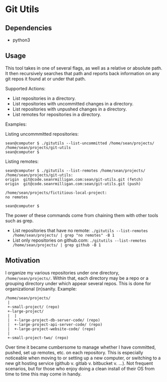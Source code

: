 # Git Utils

## Dependencies

- python3

## Usage

This tool takes in one of several flags, as well as a relative or absolute path. It then recursively searches that path and reports back information on any git repos it found at or under that path.

Supported Actions:
- List repositories in a directory.
- List repositories with uncommitted changes in a directory.
- List repositories with unpushed changes in a directory.
- List remotes for repositories in a directory.

Examples:

Listing uncommmitted repositories:

```
sean@computer $ ./gitutils --list-uncommitted /home/sean/projects/
/home/sean/projects/git-utils
sean@computer $
```

Listing remotes:

```
sean@computer $ ./gitutils --list-remotes /home/sean/projects/
/home/sean/projects/git-utils:
origin	git@code.seanrmilligan.com:sean/git-utils.git (fetch)
origin	git@code.seanrmilligan.com:sean/git-utils.git (push)

/home/sean/projects/fictitious-local-project:
no remotes

sean@computer $
```

The power of these commands come from chaining them with other tools such as grep.
- List repositories that have no remote: `./gitutils --list-remotes /home/sean/projects/ | grep "no remotes" -B 1`
- List only repositories on github.com: `./gitutils --list-remotes /home/sean/projects/ | grep github -B 1`

## Motivation
I organize my various repositories under one directory, `/home/sean/projects/`. Within that, each directory may be a repo or a grouping directory under which appear several repos. This is done for organizational (in)sanity. Example:

```
/home/sean/projects/
 |
 +-small-project/ (repo)
 +-large-project/
 |  |
 |  +-large-project-db-server-code/ (repo)
 |  +-large-project-api-server-code/ (repo)
 |  +-large-project-website-code/ (repo)
 |
 +-small-project-two/ (repo)
```

Over time it became cumbersome to manage whether I have committed, pushed, set up remotes, etc. on each repository. This is especially noticeable when moving to or setting up a new computer, or switching to a new git hosting service (github v. gitlab v. bitbucket v. ...). Not frequent scenarios, but for those who enjoy doing a clean install of their OS from time to time this may come in handy.


